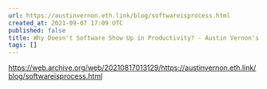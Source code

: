 ```yaml
---
url: https://austinvernon.eth.link/blog/softwareisprocess.html
created_at: 2021-09-07 17:09 UTC
published: false
title: Why Doesn't Software Show Up in Productivity? - Austin Vernon's Blog
tags: []
---
```


https://web.archive.org/web/20210817013129/https://austinvernon.eth.link/blog/softwareisprocess.html
